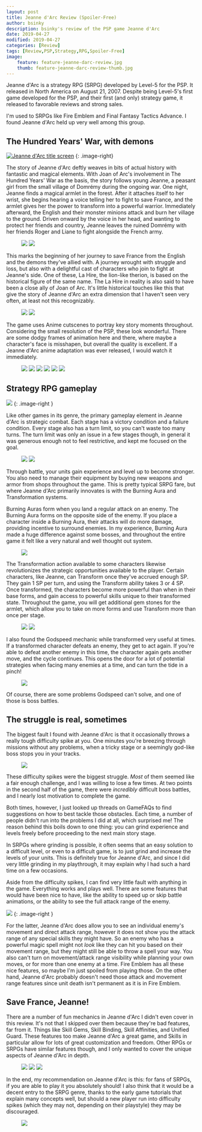 ```yaml
---
layout: post
title: Jeanne d'Arc Review (Spoiler-Free)
author: bsinky
description: bsinky's review of the PSP game Jeanne d'Arc 
date: 2019-04-27
modified: 2019-04-27
categories: [Review]
tags: [Review,PSP,Strategy,RPG,Spoiler-Free]
image:
    feature: feature-jeanne-darc-review.jpg
    thumb: feature-jeanne-darc-review-thumb.jpg
---
```


Jeanne d'Arc is a strategy RPG (SRPG) developed by Level-5 for the PSP. It
released in North America on August 21, 2007. Despite being Level-5's first game
developed for the PSP, and their first (and only) strategy game, it released to
favorable reviews and strong sales.

I'm used to SRPGs like Fire Emblem and Final Fantasy Tactics Advance. I found
Jeanne d'Arc held up very well among this group.

<!--more-->

## The Hundred Years' War, with demons

[![Jeanne d'Arc title screen](https://i.imgur.com/FYjkYiEm.png)](https://i.imgur.com/FYjkYiE.png)
{: .image-right}

The story of Jeanne d'Arc deftly weaves in bits of actual history with fantastic
and magical elements. With Joan of Arc's involvement in The Hundred Years' War
as the basis, the story follows young Jeanne, a peasant girl from the small
village of Domrémy during the ongoing war. One night, Jeanne finds a magical
armlet in the forest. After it attaches itself to her wrist, she begins hearing
a voice telling her to fight to save France, and the armlet gives her the power
to transform into a powerful warrior. Immediately afterward, the English and
their monster minions attack and burn her village to the ground. Driven onward
by the voice in her head, and wanting to protect her friends and country, Jeanne
leaves the ruined Domrémy with her friends Roger and Liane to fight alongside
the French army.

<figure class="half">
    <a href="https://i.imgur.com/OAaJuBO.jpg"><img src="https://i.imgur.com/OAaJuBOm.jpg"/></a>
    <a href="https://i.imgur.com/pbxWgtk.jpg"><img src="https://i.imgur.com/pbxWgtkm.jpg"/></a>
</figure>

This marks the beginning of her journey to save France from the English and the
demons they've allied with. A journey wrought with struggle and loss, but also
with a delightful cast of characters who join to fight at Jeanne's side. One of
these, La Hire, the lion-like therion, is based on the historical figure of the
same name. The La Hire in reality is also said to have been a close ally of Joan
of Arc. It's little historical touches like this that give the story of Jeanne
d'Arc an extra dimension that I haven't seen very often, at least not this
recognizably.

<figure class="half">
    <a href="https://i.imgur.com/PPDURr6.jpg"><img src="https://i.imgur.com/PPDURr6m.jpg"/></a>
    <a href="https://i.imgur.com/hREi8Ai.jpg"><img src="https://i.imgur.com/hREi8Aim.jpg"/></a>
</figure>

The game uses Anime cutscenes to portray key story moments throughout.
Considering the small resolution of the PSP, these look wonderful. There are
some dodgy frames of animation here and there, where maybe a character's face is
misshapen, but overall the quality is excellent. If a Jeanne d'Arc anime
adaptation was ever released, I would watch it immediately.

<figure class="third">
    <a href="https://i.imgur.com/ZE7g3Hs.jpg"><img src="https://i.imgur.com/ZE7g3Hsm.jpg"/></a>
    <a href="https://i.imgur.com/PbdoiSI.jpg"><img src="https://i.imgur.com/PbdoiSIm.jpg"/></a>
    <a href="https://i.imgur.com/8bPArCT.jpg"><img src="https://i.imgur.com/8bPArCTm.jpg"/></a>
    <a href="https://i.imgur.com/69YR5vH.jpg"><img src="https://i.imgur.com/69YR5vHm.jpg"/></a>
    <a href="https://i.imgur.com/h6V8R4t.jpg"><img src="https://i.imgur.com/h6V8R4tm.jpg"/></a>
    <a href="https://i.imgur.com/fmTGFCX.jpg"><img src="https://i.imgur.com/fmTGFCXm.jpg"/></a>
</figure>

## Strategy RPG gameplay

[![](https://i.imgur.com/R6gqTxNm.jpg)](https://i.imgur.com/R6gqTxN.jpg)
{: .image-right }

Like other games in its genre, the primary gameplay element in Jeanne d'Arc is
strategic combat. Each stage has a victory condition and a failure condition.
Every stage also has a turn limit, so you can't waste too many turns. The turn
limit was only an issue in a few stages though, in general it was generous
enough not to feel restrictive, and kept me focused on the goal.

<figure class="half">
    <a href="https://i.imgur.com/FBBfWOX.png"><img src="https://i.imgur.com/FBBfWOXm.png"/></a>
    <a href="https://i.imgur.com/VnAcILu.jpg"><img src="https://i.imgur.com/VnAcILum.jpg"/></a>
</figure>

Through battle, your units gain experience and level up to become stronger. You
also need to manage their equipment by buying new weapons and armor from shops
throughout the game. This is pretty typical SRPG fare, but where Jeanne d'Arc
primarily innovates is with the Burning Aura and Transformation systems.

Burning Auras form when you land a regular attack on an enemy. The Burning
Aura forms on the opposite side of the enemy. If you place a character inside a
Burning Aura, their attacks will do more damage, providing incentive to surround
enemies. In my experience, Burning Aura made a huge difference against some
bosses, and throughout the entire game it felt like a very natural and well
thought out system.

<figure class="half center">
    <a href="https://i.imgur.com/3VgB2FN.png"><img src="https://i.imgur.com/3VgB2FNm.png"/></a>
</figure>

The Transformation action available to some characters likewise revolutionizes
the strategic opportunities available to the player. Certain characters, like
Jeanne, can Transform once they've accrued enough SP. They gain 1 SP per turn,
and using the Transform ability takes 3 or 4 SP. Once transformed, the
characters become more powerful than when in their base forms, and gain access
to powerful skills unique to their transformed state. Throughout the game, you
will get additional gem stones for the armlet, which allow you to take on more
forms and use Transform more than once per stage.

<figure class="half">
    <a href="https://i.imgur.com/B1aZXuu.jpg"><img src="https://i.imgur.com/B1aZXuum.jpg"/></a>
    <a href="https://i.imgur.com/zfUxmta.jpg"><img src="https://i.imgur.com/zfUxmtam.jpg"/></a>
</figure>

I also found the Godspeed mechanic while transformed very useful at times. If a
transformed character defeats an enemy, they get to act again. If you're able to
defeat another enemy in this time, the character again gets another move, and
the cycle continues. This opens the door for a lot of potential strategies when
facing many enemies at a time, and can turn the tide in a pinch!

<figure class="half center">
    <a href="https://i.imgur.com/AQQ0Sl8.jpg"><img src="https://i.imgur.com/AQQ0Sl8m.jpg"/></a>
</figure>

Of course, there are some problems Godspeed can't solve, and one of those is
boss battles.

## The struggle is real, sometimes

The biggest fault I found with Jeanne d'Arc is that it occasionally throws a
really tough difficulty spike at you. One minutes you're breezing through
missions without any problems, when a tricky stage or a seemingly god-like boss
stops you in your tracks.

<figure class="half center">
    <a href="https://i.imgur.com/CUimAmP.jpg"><img src="https://i.imgur.com/CUimAmPm.jpg"/></a>
</figure>

These difficulty spikes were the biggest struggle. *Most* of them seemed like a
fair enough challenge, and I was willing to lose a few times. At two points in
the second half of the game, there were *incredibly* difficult boss battles, and
I nearly lost motivation to complete the game.

Both times, however, I just looked up threads on GameFAQs to find suggestions on
how to best tackle those obstacles. Each time, a number of people didn't run
into the problems I did at all, which surprised me! The reason behind this boils
down to one thing: you can grind experience and levels freely before proceeding
to the next main story stage.

In SRPGs where grinding is possible, it often seems that an easy solution to a
difficult level, or even to a difficult game, is to just grind and increase the
levels of your units. This is definitely true for Jeanne d'Arc, and since I did
very little grinding in my playthrough, it may explain why I had such a hard
time on a few occasions.

Aside from the difficulty spikes, I can find very little fault with anything in
the game. Everything works and plays well. There are some features that would
have been nice to have, like the ability to speed up or skip battle animations,
or the ability to see the full attack range of the enemy.

[![](https://i.imgur.com/0lm5kCcm.jpg)](https://i.imgur.com/0lm5kCc.jpg)
{: .image-right }

For the latter, Jeanne d'Arc does allow you to see an individual enemy's
movement and direct attack range, however it does not show you the attack range
of any special skills they might have. So an enemy who has a powerful magic
spell might not *look* like they can hit you based on their movement range, but
they might still be able to throw a spell your way. You also can't turn on
movement/attack range visibility while planning your own moves, or for more than
one enemy at a time. Fire Emblem has all these nice features, so maybe I'm just
spoiled from playing those. On the other hand, Jeanne d'Arc probably doesn't
need those attack and movement range features since unit death isn't permanent
as it is in Fire Emblem.

## Save France, Jeanne!

There are a number of fun mechanics in Jeanne d'Arc I didn't even cover in this
review. It's not that I skipped over them because they're bad features, far from
it. Things like Skill Gems, Skill Binding, Skill Affinities, and Unified Guard.
These features too make Jeanne d'Arc a great game, and Skills in particular
allow for lots of great customization and freedom. Other RPGs or SRPGs have
similar features though, and I only wanted to cover the unique aspects of Jeanne
d'Arc in depth.

<figure class="third">
    <a href="https://i.imgur.com/Gaq2gcq.png"><img src="https://i.imgur.com/Gaq2gcqm.png"/></a>
    <a href="https://i.imgur.com/1mcYOFV.png"><img src="https://i.imgur.com/1mcYOFVm.png"/></a>
    <a href="https://i.imgur.com/6GjU8gi.png"><img src="https://i.imgur.com/6GjU8gim.png"/></a>
</figure>

In the end, my recommendation on Jeanne d'Arc is this: for fans of SRPGs, if you
are able to play it you absolutely should! I also think that it would be a
decent entry to the SRPG genre, thanks to the early game tutorials that explain
many concepts well, but should a new player run into difficulty spikes (which
they may not, depending on their playstyle) they may be discouraged.

<figure class="center">
    <a href="https://i.imgur.com/hB6UJrK.jpg"><img src="https://i.imgur.com/hB6UJrKl.jpg"/></a>
</figure>
